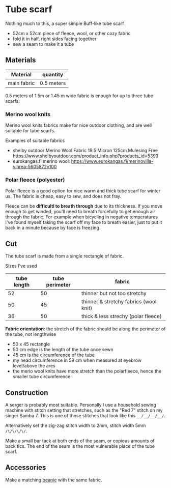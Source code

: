 # Tube scarf


Nothing much to this, a super simple Buff-like tube scarf

- 52cm x 52cm piece of fleece, wool,  or other cozy fabric
- fold it in half, right sides facing together
- sew a seam to make it a tube

## Materials

|Material|quantity|
|---|---|
|main fabric|0.5 meters |
0.5 meters of 1.5m or 1.45 m wide fabric is enough for up to three tube scarfs.


### Merino wool knits


Merino wool knits fabrics make for nice outdoor clothing, and are well suitable for tube scarfs.

Examples of suitable fabrics

- shelby outdoor Merino Wool Fabric 19.5 Micron 125cm Mulesing Free https://www.shelbyoutdoor.com/product_info.php?products_id=5393
- eurokangas.fi merino wool: https://www.eurokangas.fi/merinovilla-vihrea-5605872v100

### Polar fleece (polyester)

Polar fleece is a good option for nice warm and thick tube scarf for winter us. The fabric is cheap, easy to sew, and does not fray.

Fleece can be **difficultl to breath through** due to its thickness. If you move enough to get winded, you'll need to breath forcefully to get enough air through the fabric. For example when bicycling in negative temperatures I've found myself taking the scarf off my face to breath easier, just to put it back in a minute because by face is freezing.




## Cut

The tube scarf is made from a single rectangle of fabric.  

Sizes I've used 

| tube length | tube perimeter | fabric |
| ---- | ---- | ---- |
| 52 | 50 | thinner but not too stretchy |
| 50 | 45 | thinner & stretchy fabrics (wool knit) |
| 36 | 50 | thick & less strechy (polar fleece) |

**Fabric orientation**: the stretch of the fabric should be along the perimeter of the tube, not lengthwise


- 50 x 45 rectangle
- 50 cm edge is the length of the tube once sewn
- 45 cm is the circumference of the tube 
- my head circumference in 59 cm when measured at eyebrow level/above the ares 
- the merio wool knits have more stretch than the polarfleece, hence the smaller tube circumference

## Construction

A serger is probably most suitable. Personally I use a household sewing machine with stitch setting that stretches, such as the "Red 7" stitch on my singer Samba 7. This is one of those stitches that look like this `__/__/__/__/`. 

Alternatively set the zig-zag stitch width to 2mm, stitch width  5mm `/\/\/\/\/`. 

Make a small bar tack at both ends of the seam, or copious amounts of back tics. The end of the seam is the most vulnerable place of the tube scarf.


## Accessories

Make a matching [beanie](../beanie/beanie) with the same fabric.